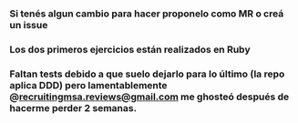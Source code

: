 ### Si tenés algun cambio para hacer proponelo como MR o creá un issue
### Los dos primeros ejercicios están realizados en Ruby
### Faltan tests debido a que suelo dejarlo para lo último (la repo aplica DDD) pero lamentablemente @recruitingmsa.reviews@gmail.com me ghosteó después de hacerme perder 2 semanas.
